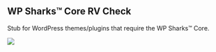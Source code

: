 ## WP Sharks™ Core RV Check

Stub for WordPress themes/plugins that require the WP Sharks™ Core.

![](assets/screenshot.png)
